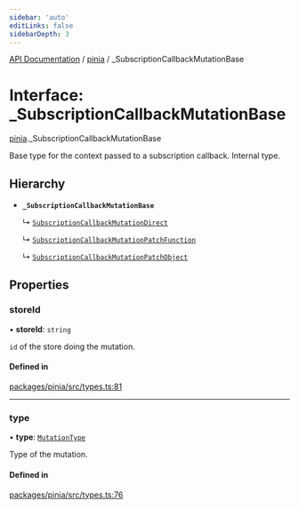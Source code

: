 ```yaml
---
sidebar: 'auto'
editLinks: false
sidebarDepth: 3
---
```


[API Documentation](../index.md) / [pinia](../modules/pinia.md) / \_SubscriptionCallbackMutationBase

# Interface: \_SubscriptionCallbackMutationBase

[pinia](../modules/pinia.md).\_SubscriptionCallbackMutationBase

Base type for the context passed to a subscription callback. Internal type.

## Hierarchy

- **`_SubscriptionCallbackMutationBase`**

  ↳ [`SubscriptionCallbackMutationDirect`](pinia.SubscriptionCallbackMutationDirect.md)

  ↳ [`SubscriptionCallbackMutationPatchFunction`](pinia.SubscriptionCallbackMutationPatchFunction.md)

  ↳ [`SubscriptionCallbackMutationPatchObject`](pinia.SubscriptionCallbackMutationPatchObject.md)

## Properties

### storeId

• **storeId**: `string`

`id` of the store doing the mutation.

#### Defined in

[packages/pinia/src/types.ts:81](https://github.com/vuejs/pinia/blob/2b998ee/packages/pinia/src/types.ts#L81)

---

### type

• **type**: [`MutationType`](../enums/pinia.MutationType.md)

Type of the mutation.

#### Defined in

[packages/pinia/src/types.ts:76](https://github.com/vuejs/pinia/blob/2b998ee/packages/pinia/src/types.ts#L76)
